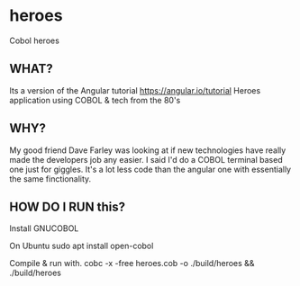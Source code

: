 # heroes
Cobol heroes 

## WHAT?

Its a version of the Angular tutorial https://angular.io/tutorial Heroes application using COBOL & tech from the 80's

## WHY?

My good friend Dave Farley was looking at if new technologies have really made the developers job any easier.
I said I'd do a COBOL terminal based one just for giggles.
It's a lot less code than the angular one with essentially the same finctionality.

## HOW DO I RUN this?

Install GNUCOBOL  

On Ubuntu
sudo apt install open-cobol

Compile & run with.
cobc -x -free heroes.cob -o ./build/heroes && ./build/heroes
